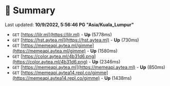 # 📖 Summary
Last updated: **10/9/2022, 5:56:46 PG "Asia/Kuala_Lumpur"**

- `GET` [https://lilr.ml](https://lilr.ml) - **Up** (5778ms)
- `GET` [https://hst.aytea.ml](https://hst.aytea.ml) - **Up** (730ms)
- `GET` [https://memeapi.aytea.ml/gimme](https://memeapi.aytea.ml/gimme) - **Up** (1580ms)
- `GET` [https://color.aytea.ml/4b31d6.png](https://color.aytea.ml/4b31d6.png) - **Up** (2346ms)
- `GET` [https://memeapi.aytea.ml](https://memeapi.aytea.ml) - **Up** (850ms)
- `GET` [https://memeapi.aytea14.repl.co/gimme](https://memeapi.aytea14.repl.co/gimme) - **Up** (1438ms)

